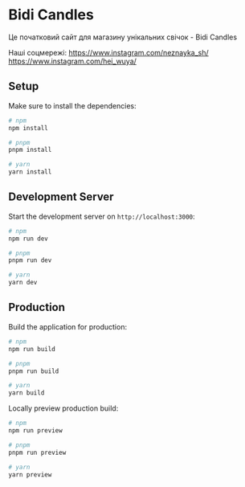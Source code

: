 # Bidi Candles

Це початковий сайт для магазину унікальних свічок - Bidi Candles

Наші соцмережі:
https://www.instagram.com/neznayka_sh/
https://www.instagram.com/hei_wuya/


## Setup

Make sure to install the dependencies:

```bash
# npm
npm install

# pnpm
pnpm install

# yarn
yarn install
```

## Development Server

Start the development server on `http://localhost:3000`:

```bash
# npm
npm run dev

# pnpm
pnpm run dev

# yarn
yarn dev
```

## Production

Build the application for production:

```bash
# npm
npm run build

# pnpm
pnpm run build

# yarn
yarn build
```

Locally preview production build:

```bash
# npm
npm run preview

# pnpm
pnpm run preview

# yarn
yarn preview
```
